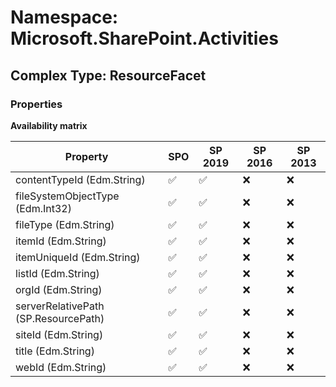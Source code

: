 # Namespace: Microsoft.SharePoint.Activities

## Complex Type: ResourceFacet

### Properties

**Availability matrix**

Property | SPO | SP 2019 | SP 2016 | SP 2013
----------|-----|---------|---------|--------
contentTypeId (Edm.String) | ✅ | ✅ | ❌ | ❌
fileSystemObjectType (Edm.Int32) | ✅ | ✅ | ❌ | ❌
fileType (Edm.String) | ✅ | ✅ | ❌ | ❌
itemId (Edm.String) | ✅ | ✅ | ❌ | ❌
itemUniqueId (Edm.String) | ✅ | ✅ | ❌ | ❌
listId (Edm.String) | ✅ | ✅ | ❌ | ❌
orgId (Edm.String) | ✅ | ✅ | ❌ | ❌
serverRelativePath (SP.ResourcePath) | ✅ | ✅ | ❌ | ❌
siteId (Edm.String) | ✅ | ✅ | ❌ | ❌
title (Edm.String) | ✅ | ✅ | ❌ | ❌
webId (Edm.String) | ✅ | ✅ | ❌ | ❌
